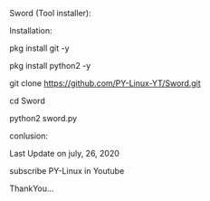 Sword (Tool installer):

Installation:

pkg install git -y

pkg install python2 -y

git clone https://github.com/PY-Linux-YT/Sword.git

cd Sword

python2 sword.py


conlusion:

Last Update on july, 26, 2020

subscribe PY-Linux in Youtube

ThankYou...